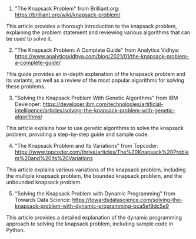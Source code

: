 

1. "The Knapsack Problem" from Brilliant.org: https://brilliant.org/wiki/knapsack-problem/

This article provides a thorough introduction to the knapsack problem, explaining the problem statement and reviewing various algorithms that can be used to solve it.

2. "The Knapsack Problem: A Complete Guide" from Analytics Vidhya: https://www.analyticsvidhya.com/blog/2021/01/the-knapsack-problem-a-complete-guide/

This guide provides an in-depth explanation of the knapsack problem and its variants, as well as a review of the most popular algorithms for solving these problems.

3. "Solving the Knapsack Problem With Genetic Algorithms" from IBM Developer: https://developer.ibm.com/technologies/artificial-intelligence/articles/solving-the-knapsack-problem-with-genetic-algorithms/

This article explains how to use genetic algorithms to solve the knapsack problem, providing a step-by-step guide and sample code.

4. "The Knapsack Problem and Its Variations" from Topcoder: https://www.topcoder.com/thrive/articles/The%20Knapsack%20Problem%20and%20Its%20Variations

This article explains various variations of the knapsack problem, including the multiple knapsack problem, the bounded knapsack problem, and the unbounded knapsack problem.

5. "Solving the Knapsack Problem with Dynamic Programming" from Towards Data Science: https://towardsdatascience.com/solving-the-knapsack-problem-with-dynamic-programming-bca5ef9dc5e9

This article provides a detailed explanation of the dynamic programming approach to solving the knapsack problem, including sample code in Python.